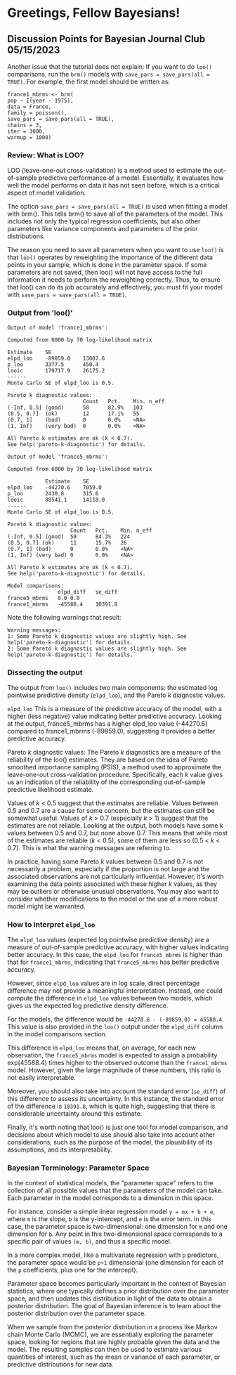 # Greetings, Fellow Bayesians!
## Discussion Points for Bayesian Journal Club 05/15/2023

Another issue that the tutorial does not explain: If you want to do `loo()` comparisons, run the `brm()` models with `save_pars = save_pars(all = TRUE)`. For example, the first model should be written as:

    france1_mbrms <- brm(
    pop ~ I(year - 1975),
    data = France,
    family = poisson(),
    save_pars = save_pars(all = TRUE),
    chains = 3,
    iter = 3000,
    warmup = 1000)

### Review: What is LOO?

LOO (leave-one-out cross-validation) is a method used to estimate the out-of-sample predictive performance of a model. Essentially, it evaluates how well the model performs on data it has not seen before, which is a critical aspect of model validation.

The option `save_pars = save_pars(all = TRUE)` is used when fitting a model with brm(). This tells brm() to save all of the parameters of the model. This includes not only the typical regression coefficients, but also other parameters like variance components and parameters of the prior distributions.

The reason you need to save all parameters when you want to use `loo()` is that `loo()` operates by reweighting the importance of the different data points in your sample, which is done in the parameter space. If some parameters are not saved, then loo() will not have access to the full information it needs to perform the reweighting correctly. Thus, to ensure that loo() can do its job accurately and effectively, you must fit your model with `save_pars = save_pars(all = TRUE)`.

### Output from 'loo()'

    Output of model 'france1_mbrms':

    Computed from 6000 by 70 log-likelihood matrix

    Estimate	SE
    elpd_loo	-89859.0	13087.6
    p_loo		3377.5		450.4
    looic		179717.9	26175.2
    ------
    Monte Carlo SE of elpd_loo is 0.5.

    Pareto k diagnostic values:
    						Count	Pct.	Min. n_eff
    (-Inf, 0.5]	(good)		58		82.9%	103 
    (0.5, 0.7]	(ok)	    12		17.1%	55 
    (0.7, 1]	(bad)		0		0.0%	<NA> 
    (1, Inf)	(very bad)	0		0.0%	<NA> 

    All Pareto k estimates are ok (k < 0.7).
    See help('pareto-k-diagnostic') for details.

    Output of model 'france5_mbrms':

    Computed from 6000 by 70 log-likelihood matrix

    		    Estimate	SE
    elpd_loo	-44270.6	7059.0
    p_loo		2430.8		315.6
    looic		88541.1		14118.0
    ------
    Monte Carlo SE of elpd_loo is 0.5.

    Pareto k diagnostic values:
    					Count	Pct.	Min. n_eff
    (-Inf, 0.5] (good)	59		84.3% 	224 
    (0.5, 0.7] (ok)		11		15.7% 	26 
    (0.7, 1] (bad)		0		0.0% 	<NA> 
    (1, Inf) (very bad)	0		0.0% 	<NA> 

    All Pareto k estimates are ok (k < 0.7).
    See help('pareto-k-diagnostic') for details.

    Model comparisons:
    				elpd_diff   se_diff
    france5_mbrms	0.0 0.0
    france1_mbrms	-45588.4	10391.8

Note the following warnings that result:

    Warning messages:
    1: Some Pareto k diagnostic values are slightly high. See help('pareto-k-diagnostic') for details.
    2: Some Pareto k diagnostic values are slightly high. See help('pareto-k-diagnostic') for details.`

### Dissecting the output

The output from `loo()` includes two main components: the estimated log pointwise predictive density (`elpd_loo`), and the Pareto _k_ diagnostic values.

`elpd_loo`
This is a measure of the predictive accuracy of the model, with a higher (less negative) value indicating better predictive accuracy. Looking at the output, france5_mbrms has a higher elpd_loo value (-44270.6) compared to france1_mbrms (-89859.0), suggesting it provides a better predictive accuracy.

Pareto _k_ diagnostic values: The Pareto _k_ diagnostics are a measure of the reliability of the loo() estimates. They are based on the idea of Pareto smoothed importance sampling (PSIS), a method used to approximate the leave-one-out cross-validation procedure. Specifically, each _k_ value gives us an indication of the reliability of the corresponding out-of-sample predictive likelihood estimate.

Values of _k_ < 0.5 suggest that the estimates are reliable. Values between 0.5 and 0.7 are a cause for some concern, but the estimates can still be somewhat useful. Values of _k_ > 0.7 (especially _k_ > 1) suggest that the estimates are not reliable. Looking at the output, both models have some k values between 0.5 and 0.7, but none above 0.7. This means that while most of the estimates are reliable (_k_ < 0.5), some of them are less so (0.5 < _k_ < 0.7). This is what the warning messages are referring to.

In practice, having some Pareto _k_ values between 0.5 and 0.7 is not necessarily a problem, especially if the proportion is not large and the associated observations are not particularly influential. However, it's worth examining the data points associated with these higher _k_ values, as they may be outliers or otherwise unusual observations. You may also want to consider whether modifications to the model or the use of a more robust model might be warranted.

### How to interpret `elpd_loo`

The `elpd_loo` values (expected log pointwise predictive density) are a measure of out-of-sample predictive accuracy, with higher values indicating better accuracy. In this case, the `elpd_loo` for `france5_mbrms` is higher than that for `france1_mbrms`, indicating that `france5_mbrms` has better predictive accuracy.

However, since `elpd_loo` values are in log scale, direct percentage difference may not provide a meaningful interpretation. Instead, one could compute the difference in `elpd_loo` values between two models, which gives us the expected log predictive density difference.

For the models, the difference would be `-44270.6 - (-89859.0) = 45588.4`. This value is also provided in the `loo()` output under the `elpd_diff` column in the model comparisons section.

This difference in `elpd_loo` means that, on average, for each new observation, the `france5_mbrms` model is expected to assign a probability exp(45588.4) times higher to the observed outcome than the `france1_mbrms` model. However, given the large magnitude of these numbers, this ratio is not easily interpretable.

Moreover, you should also take into account the standard error (`se_diff`) of this difference to assess its uncertainty. In this instance, the standard error of the difference is `10391.8`, which is quite high, suggesting that there is considerable uncertainty around this estimate.

Finally, it's worth noting that loo() is just one tool for model comparison, and decisions about which model to use should also take into account other considerations, such as the purpose of the model, the plausibility of its assumptions, and its interpretability.

### Bayesian Terminology: Parameter Space

In the context of statistical models, the "parameter space" refers to the collection of all possible values that the parameters of the model can take. Each parameter in the model corresponds to a dimension in this space. 

For instance, consider a simple linear regression model `y = mx + b + e`, where `m` is the slope, `b` is the y-intercept, and `e` is the error term. In this case, the parameter space is two-dimensional: one dimension for `m` and one dimension for `b`. Any point in this two-dimensional space corresponds to a specific pair of values `(m, b)`, and thus a specific model.

In a more complex model, like a multivariate regression with `p` predictors, the parameter space would be `p+1` dimensional (one dimension for each of the `p` coefficients, plus one for the intercept).

Parameter space becomes particularly important in the context of Bayesian statistics, where one typically defines a prior distribution over the parameter space, and then updates this distribution in light of the data to obtain a posterior distribution. The goal of Bayesian inference is to learn about the posterior distribution over the parameter space.

When we sample from the posterior distribution in a process like Markov chain Monte Carlo (MCMC), we are essentially exploring the parameter space, looking for regions that are highly probable given the data and the model. The resulting samples can then be used to estimate various quantities of interest, such as the mean or variance of each parameter, or predictive distributions for new data.